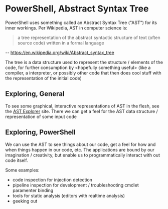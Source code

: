 # PowerShell, Abstract Syntax Tree
PowerShell uses something called an Abstract Syntax Tree ("AST") for its inner workings. Per Wikipedia, AST in computer science is:
> a tree representation of the abstract syntactic structure of text (often source code) written in a formal language

-- https://en.wikipedia.org/wiki/Abstract_syntax_tree

The tree is a data structure used to represent the structure / elements of the code, for further consumption by \<hopefully something useful> (like a compiler, a interpreter, or possibly other code that then does cool stuff with the representation of the initial code)

## Exploring, General
To see some graphical, interactive representations of AST in the flesh, see the [AST Explorer](https://astexplorer.net/) site. There we can get a feel for the AST data structure / representation of some input code

## Exploring, PowerShell
We can use the AST to see things about our code, get a feel for how and when things happen in our code, etc.  The applications are bound by our imagination / creativity, but enable us to programmatically interact with out code itself.

Some examples:
- code inspection for injection detection
- pipeline inspection for development / troubleshooting cmdlet paramenter binding
- tools for static analysis (editors with realtime analysis)
- geeking out
